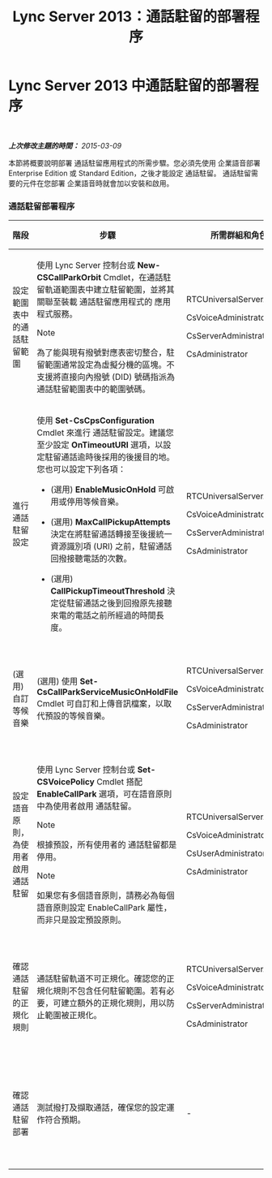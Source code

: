 ﻿---
title: Lync Server 2013：通話駐留的部署程序
TOCTitle: 通話駐留的部署程序
ms:assetid: 2000d672-a85f-4262-9d69-0bee9ae3709a
ms:mtpsurl: https://technet.microsoft.com/zh-tw/library/Gg398283(v=OCS.15)
ms:contentKeyID: 49290307
ms.date: 08/10/2015
mtps_version: v=OCS.15
ms.translationtype: HT
---

# Lync Server 2013 中通話駐留的部署程序

 

_**上次修改主題的時間：** 2015-03-09_

本節將概要說明部署 通話駐留應用程式的所需步驟。您必須先使用 企業語音部署 Enterprise Edition 或 Standard Edition，之後才能設定 通話駐留。 通話駐留需要的元件在您部署 企業語音時就會加以安裝和啟用。

### 通話駐留部署程序

<table>
<colgroup>
<col style="width: 25%" />
<col style="width: 25%" />
<col style="width: 25%" />
<col style="width: 25%" />
</colgroup>
<thead>
<tr class="header">
<th>階段</th>
<th>步驟</th>
<th>所需群組和角色</th>
<th>部署文件</th>
</tr>
</thead>
<tbody>
<tr class="odd">
<td><p>設定範圍表中的通話駐留範圍</p></td>
<td><p>使用 Lync Server 控制台或 <strong>New-CSCallParkOrbit</strong> Cmdlet，在通話駐留軌道範圍表中建立駐留範圍，並將其關聯至裝載 通話駐留應用程式的 應用程式服務。</p>
<div>

> [!NOTE]  
> 為了能與現有撥號對應表密切整合，駐留範圍通常設定為虛擬分機的區塊。不支援將直接向內撥號 (DID) 號碼指派為通話駐留範圍表中的範圍號碼。


</div></td>
<td><p>RTCUniversalServerAdmins</p>
<p>CsVoiceAdministrator</p>
<p>CsServerAdministrator</p>
<p>CsAdministrator</p></td>
<td><p><a href="lync-server-2013-create-or-modify-a-call-park-orbit-range.md">在 Lync Server 2013 中建立或修改通話駐留軌道範圍</a></p></td>
</tr>
<tr class="even">
<td><p>進行 通話駐留設定</p></td>
<td><p>使用 <strong>Set-CsCpsConfiguration</strong> Cmdlet 來進行 通話駐留設定。建議您至少設定 <strong>OnTimeoutURI</strong> 選項，以設定駐留通話逾時後採用的後援目的地。您也可以設定下列各項：</p>
<ul>
<li><p>(選用) <strong>EnableMusicOnHold</strong> 可啟用或停用等候音樂。</p></li>
<li><p>(選用) <strong>MaxCallPickupAttempts</strong> 決定在將駐留通話轉接至後援統一資源識別項 (URI) 之前，駐留通話回撥接聽電話的次數。</p></li>
<li><p>(選用) <strong>CallPickupTimeoutThreshold</strong> 決定從駐留通話之後到回撥原先接聽來電的電話之前所經過的時間長度。</p></li>
</ul></td>
<td><p>RTCUniversalServerAdmins</p>
<p>CsVoiceAdministrator</p>
<p>CsServerAdministrator</p>
<p>CsAdministrator</p></td>
<td><p><a href="lync-server-2013-configure-call-park-settings.md">在 Lync Server 2013 中設定通話駐留設定</a></p></td>
</tr>
<tr class="odd">
<td><p>(選用) 自訂等候音樂</p></td>
<td><p>(選用) 使用 <strong>Set-CsCallParkServiceMusicOnHoldFile</strong> Cmdlet 可自訂和上傳音訊檔案，以取代預設的等候音樂。</p></td>
<td><p>RTCUniversalServerAdmins</p>
<p>CsVoiceAdministrator</p>
<p>CsServerAdministrator</p>
<p>CsAdministrator</p></td>
<td><p><a href="lync-server-2013-customize-call-park-music-on-hold.md">在 Lync Server 2013 中自訂通話駐留等候音樂</a></p></td>
</tr>
<tr class="even">
<td><p>設定語音原則，為使用者啟用 通話駐留</p></td>
<td><p>使用 Lync Server 控制台或 <strong>Set-CSVoicePolicy</strong> Cmdlet 搭配 <strong>EnableCallPark</strong> 選項，可在語音原則中為使用者啟用 通話駐留。</p>
<div>

> [!NOTE]  
> 根據預設，所有使用者的 通話駐留都是停用。


</div>
<div>

> [!NOTE]  
> 如果您有多個語音原則，請務必為每個語音原則設定 EnableCallPark 屬性，而非只是設定預設原則。


</div></td>
<td><p>RTCUniversalServerAdmins</p>
<p>CsVoiceAdministrator</p>
<p>CsUserAdministrator</p>
<p>CsAdministrator</p></td>
<td><p><a href="lync-server-2013-enable-call-park-for-users.md">在 Lync Server 2013 中為使用者啟用通話駐留</a></p></td>
</tr>
<tr class="odd">
<td><p>確認 通話駐留的正規化規則</p></td>
<td><p>通話駐留軌道不可正規化。確認您的正規化規則不包含任何駐留範圍。若有必要，可建立額外的正規化規則，用以防止範圍被正規化。</p></td>
<td><p>RTCUniversalServerAdmins</p>
<p>CsVoiceAdministrator</p>
<p>CsServerAdministrator</p>
<p>CsAdministrator</p></td>
<td><p><a href="lync-server-2013-verify-normalization-rules-for-call-park.md">在 Lync Server 2013 中驗證通話駐留的正規化規則</a></p></td>
</tr>
<tr class="even">
<td><p>確認 通話駐留部署</p></td>
<td><p>測試撥打及擷取通話，確保您的設定運作符合預期。</p></td>
<td><p>-</p></td>
<td><p><a href="lync-server-2013-optional-verify-call-park-deployment.md">(選用) 在 Lync Server 2013 中驗證通話駐留部署</a></p></td>
</tr>
</tbody>
</table>

